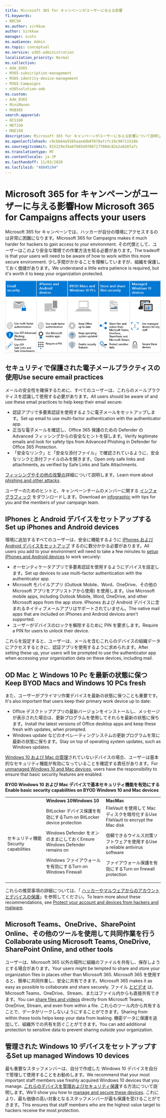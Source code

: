 ```yaml
---
title: Microsoft 365 for キャンペーンがユーザーに与える影響
f1.keywords:
- NOCSH
ms.author: sirkkuw
author: Sirkkuw
manager: scotv
ms.audience: Admin
ms.topic: conceptual
ms.service: o365-administration
localization_priority: Normal
ms.collection:
- Adm_O365
- M365-subscription-management
- M365-identity-device-management
- M365-Campaigns
- m365solution-smb
ms.custom:
- Adm_O365
- MiniMaven
- MSB365
search.appverid:
- BCS160
- MET150
- MOE150
description: Microsoft 365 for キャンペーンがユーザーに与える影響について説明します。
ms.openlocfilehash: c9cbb64a5585aae4db8f878afcfc19c98711518b
ms.sourcegitcommit: 815229e39a0f905d9f06717f00dc82e2a028fa7c
ms.translationtype: MT
ms.contentlocale: ja-JP
ms.lasthandoff: 11/03/2020
ms.locfileid: "48845194"
---
```

# <a name="how-microsoft-365-for-campaigns-affects-your-users"></a><span data-ttu-id="f256c-103">Microsoft 365 for キャンペーンがユーザーに与える影響</span><span class="sxs-lookup"><span data-stu-id="f256c-103">How Microsoft 365 for Campaigns affects your users</span></span>

<span data-ttu-id="f256c-104">Microsoft 365 for キャンペーンでは、ハッカーが自分の環境にアクセスするのは非常に困難になります。</span><span class="sxs-lookup"><span data-stu-id="f256c-104">Microsoft 365 for Campaigns makes it much harder for hackers to gain access to your environment.</span></span> <span data-ttu-id="f256c-105">その代償として、ユーザーはこのより安全な環境での作業方法を知る必要があります。</span><span class="sxs-lookup"><span data-stu-id="f256c-105">The tradeoff is that your users will need to be aware of how to work within this more secure environment.</span></span> <span data-ttu-id="f256c-106">少し手間がかかることを理解していますが、組織を保護しておく価値があります。</span><span class="sxs-lookup"><span data-stu-id="f256c-106">We understand a little extra patience is required, but it's worth it to keep your organization protected.</span></span>

![IPhones、Android デバイス、Mac、Windows 10、共有、および主要なスタッフに関する以下の重要なポイントを合計する図](../media/M365-democracy-Users_700px.png)

## <a name="use-secure-email-practices"></a><span data-ttu-id="f256c-108">セキュリティで保護された電子メールプラクティスの使用</span><span class="sxs-lookup"><span data-stu-id="f256c-108">Use secure email practices</span></span>
<span data-ttu-id="f256c-109">メールの安全性を確保するために、すべてのユーザーは、これらのメールプラクティスを認識して使用する必要があります。</span><span class="sxs-lookup"><span data-stu-id="f256c-109">All users should be aware of and use these email practices to help keep their email secure:</span></span>
- <span data-ttu-id="f256c-110">認証アプリで多要素認証を使用するように電子メールをセットアップします。</span><span class="sxs-lookup"><span data-stu-id="f256c-110">Set up email to use multi-factor authentication with the authenticator app.</span></span>
- <span data-ttu-id="f256c-111">正当な電子メールを確認し、Office 365 保護のための Defender の Advanced フィッシングからの安全なヒントを探します。</span><span class="sxs-lookup"><span data-stu-id="f256c-111">Verify legitimate emails and look for safety tips from Advanced Phishing in Defender for Office 365 Protection.</span></span>
- <span data-ttu-id="f256c-112">「安全なリンク」と「安全な添付ファイル」で確認されているように、安全なリンクと添付ファイルのみを開きます。</span><span class="sxs-lookup"><span data-stu-id="f256c-112">Open only safe links and attachments, as verified by Safe Links and Safe Attachments.</span></span>

<span data-ttu-id="f256c-113">[フィッシングやその他の攻撃の](m365-campaigns-phishing-and-attacks.md)詳細について説明します。</span><span class="sxs-lookup"><span data-stu-id="f256c-113">Learn more about [phishing and other attacks](m365-campaigns-phishing-and-attacks.md).</span></span> 

<span data-ttu-id="f256c-114">ユーザーのためのヒントと、キャンペーンチームのメンバーに関する [インフォグラフィック](m365-campaigns-protect-campaign-infographic.md) をダウンロードします。</span><span class="sxs-lookup"><span data-stu-id="f256c-114">Download an [infographic](m365-campaigns-protect-campaign-infographic.md) with tips for you and the members of your campaign team.</span></span>

## <a name="set-up-iphones-and-android-devices"></a><span data-ttu-id="f256c-115">IPhones と Android デバイスをセットアップする</span><span class="sxs-lookup"><span data-stu-id="f256c-115">Set up iPhones and Android devices</span></span>
<span data-ttu-id="f256c-116">環境に追加するすべてのユーザーは、安全に機能するように [iPhones および Android デバイスをセットアップ](../business/set-up-mobile-devices.md?toc=%2Fmicrosoft-365%2Fcampaigns%2Ftoc.json) するのに数分かかる必要があります。</span><span class="sxs-lookup"><span data-stu-id="f256c-116">All users you add to your environment will need to take a few minutes to [setup iPhones and Android devices](../business/set-up-mobile-devices.md?toc=%2Fmicrosoft-365%2Fcampaigns%2Ftoc.json) to work securely:</span></span>
- <span data-ttu-id="f256c-117">オーセンティケータアプリで多要素認証を使用するようにデバイスを設定します。</span><span class="sxs-lookup"><span data-stu-id="f256c-117">Set up devices to use multi-factor authentication with the authenticator app.</span></span>
- <span data-ttu-id="f256c-118">Microsoft モバイルアプリ (Outlook Mobile、Word、OneDrive、その他の Microsoft アプリをアプリストアから使用) を使用します。</span><span class="sxs-lookup"><span data-stu-id="f256c-118">Use Microsoft mobile apps, including Outlook Mobile, Word, OneDrive, and other Microsoft apps from the app store.</span></span> <span data-ttu-id="f256c-119">IPhones および Android デバイスに含まれるネイティブメールアプリはサポートされていません。</span><span class="sxs-lookup"><span data-stu-id="f256c-119">The native mail apps that are included on iPhones and Android devices aren't supported.</span></span> 
- <span data-ttu-id="f256c-120">ユーザーがデバイスのロックを解除するために PIN を要求します。</span><span class="sxs-lookup"><span data-stu-id="f256c-120">Require a PIN for users to unlock their device.</span></span>

<span data-ttu-id="f256c-121">これらを設定すると、ユーザーは、メールを含むこれらのデバイスの組織データにアクセスするときに、認証アプリを使用するように求められます。</span><span class="sxs-lookup"><span data-stu-id="f256c-121">After setting these up, your users will be prompted to use the authenticator app when accessing your organization data on these devices, including mail.</span></span> 

## <a name="keep-byod-macs-and-windows-10-pcs-fresh"></a><span data-ttu-id="f256c-122">OD Mac と Windows 10 Pc を最新の状態に保つ</span><span class="sxs-lookup"><span data-stu-id="f256c-122">Keep BYOD Macs and Windows 10 PCs fresh</span></span> 
<span data-ttu-id="f256c-123">また、ユーザーがプライマリ作業デバイスを最新の状態に保つことも重要です。</span><span class="sxs-lookup"><span data-stu-id="f256c-123">It's also important that users keep their primary work device up to date:</span></span>
- <span data-ttu-id="f256c-124">Office デスクトップアプリの最新バージョンをインストールし、メッセージが表示された場合は、更新プログラムを使用してそれらを最新の状態に保ちます。</span><span class="sxs-lookup"><span data-stu-id="f256c-124">Install the latest versions of Office desktop apps and keep these fresh with updates, when prompted.</span></span> 
- <span data-ttu-id="f256c-125">Windows update などのオペレーティングシステムの更新プログラムを常に最新の状態に保ちます。</span><span class="sxs-lookup"><span data-stu-id="f256c-125">Stay on top of operating system updates, such as Windows updates.</span></span>

<span data-ttu-id="f256c-126">[Windows 10 および Mac の管理](m365-campaigns-protect-pcs-macs.md)されていないデバイスの場合、ユーザーは基本的なセキュリティ機能が有効になっていることを確認する責任があります。</span><span class="sxs-lookup"><span data-stu-id="f256c-126">For [unmanaged Windows 10 and Mac devices](m365-campaigns-protect-pcs-macs.md), users have the responsibility to ensure that basic security features are enabled.</span></span>

<span data-ttu-id="f256c-127">**BYOD Windows 10 および Mac デバイスで基本セキュリティ機能を有効にする**</span><span class="sxs-lookup"><span data-stu-id="f256c-127">**Enable basic security capabilities on BYOD Windows 10 and Mac devices**</span></span>

||||
|:-----|:-----|:------|
||<span data-ttu-id="f256c-128">**Windows 10**</span><span class="sxs-lookup"><span data-stu-id="f256c-128">**Windows 10**</span></span>|<span data-ttu-id="f256c-129">**Mac**</span><span class="sxs-lookup"><span data-stu-id="f256c-129">**Mac**</span></span>|
|<span data-ttu-id="f256c-130">セキュリティ機能</span><span class="sxs-lookup"><span data-stu-id="f256c-130">Security capabilities</span></span>|<span data-ttu-id="f256c-131">BitLocker デバイス保護を有効にする</span><span class="sxs-lookup"><span data-stu-id="f256c-131">Turn on BitLocker device protection</span></span><p><p> <span data-ttu-id="f256c-132">Windows Defender をオンのままにしておく</span><span class="sxs-lookup"><span data-stu-id="f256c-132">Ensure Windows Defender remains on</span></span> <p><span data-ttu-id="f256c-133">Windows ファイアウォールを有効にする</span><span class="sxs-lookup"><span data-stu-id="f256c-133">Turn on Windows Firewall</span></span>| <span data-ttu-id="f256c-134">FileVault を使用して Mac ディスクを暗号化する</span><span class="sxs-lookup"><span data-stu-id="f256c-134">Use FileVault to encrypt the Mac disk</span></span> <p><p><span data-ttu-id="f256c-135">信頼できるウイルス対策ソフトウェアを使用する</span><span class="sxs-lookup"><span data-stu-id="f256c-135">Use a reliable antivirus software</span></span> <p><span data-ttu-id="f256c-136">ファイアウォール保護を有効にする</span><span class="sxs-lookup"><span data-stu-id="f256c-136">Turn on firewall protection</span></span>|

<span data-ttu-id="f256c-137">これらの推奨事項の詳細については、「 [ハッカーやマルウェアからのアカウントとデバイスの保護](https://support.office.com/article/Protect-your-account-and-devices-from-hackers-and-malware-066d6216-a56b-4f90-9af3-b3a1e9a327d6#ID0EAABAAA=Windows_10)」を参照してください。</span><span class="sxs-lookup"><span data-stu-id="f256c-137">To learn more about these recommendations, see [Protect your account and devices from hackers and malware](https://support.office.com/article/Protect-your-account-and-devices-from-hackers-and-malware-066d6216-a56b-4f90-9af3-b3a1e9a327d6#ID0EAABAAA=Windows_10).</span></span>

## <a name="collaborate-using-microsoft-teams-onedrive-sharepoint-online-and-other-tools"></a><span data-ttu-id="f256c-138">Microsoft Teams、OneDrive、SharePoint Online、その他のツールを使用して共同作業を行う</span><span class="sxs-lookup"><span data-stu-id="f256c-138">Collaborate using Microsoft Teams, OneDrive, SharePoint Online, and other tools</span></span>
<span data-ttu-id="f256c-139">ユーザーは、Microsoft 365 以外の場所に組織のファイルを共有し、保存しようとする場合があります。</span><span class="sxs-lookup"><span data-stu-id="f256c-139">Your users might be tempted to share and store your organization files in places other than Microsoft 365.</span></span> <span data-ttu-id="f256c-140">Microsoft 365 を使用すると、簡単に共同作業し、安全に共有できます。</span><span class="sxs-lookup"><span data-stu-id="f256c-140">Microsoft 365 makes it as easy as possible to collaborate and share securely.</span></span> <span data-ttu-id="f256c-141">ファイル [とビデオ](share-files-and-videos.md) は、Microsoft Teams、OneDrive、Stream、またはファイル内からも直接共有できます。</span><span class="sxs-lookup"><span data-stu-id="f256c-141">You can [share files and videos](share-files-and-videos.md) directly from Microsoft Teams, OneDrive, Stream, and even from within a file.</span></span> <span data-ttu-id="f256c-142">これらのツール内から共有することで、データがリークしないようにすることができます。</span><span class="sxs-lookup"><span data-stu-id="f256c-142">Sharing from within these tools helps keep your data from leaking.</span></span> <span data-ttu-id="f256c-143">機密データに保護を追加して、組織外での共有を防ぐことができます。</span><span class="sxs-lookup"><span data-stu-id="f256c-143">You can add additional protection to sensitive data to prevent sharing outside your organization.</span></span> 


## <a name="set-up-managed-windows-10-devices"></a><span data-ttu-id="f256c-144">管理された Windows 10 デバイスをセットアップする</span><span class="sxs-lookup"><span data-stu-id="f256c-144">Set up managed Windows 10 devices</span></span>
<span data-ttu-id="f256c-145">最も重要なスタッフメンバーは、自分で作成した Windows 10 デバイスを自分で管理して使用することをお勧めします。</span><span class="sxs-lookup"><span data-stu-id="f256c-145">We recommend that your most important staff members use freshly acquired Windows 10 devices that you manage.</span></span> <span data-ttu-id="f256c-146">[これらのデバイスを管理およびセキュリティ保護](../business/set-up-windows-devices.md?toc=/microsoft-365/campaigns/toc.json)する方法について説明します。</span><span class="sxs-lookup"><span data-stu-id="f256c-146">We'll show you how to [manage and secure these devices](../business/set-up-windows-devices.md?toc=/microsoft-365/campaigns/toc.json).</span></span> <span data-ttu-id="f256c-147">これにより、最も価値の高い対象となるスタッフメンバーが最も保護を受けることができます。</span><span class="sxs-lookup"><span data-stu-id="f256c-147">This ensures that staff members who are the highest value target to hackers receive the most protection.</span></span> 
